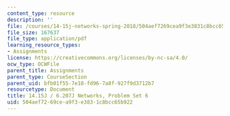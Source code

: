 ```yaml
---
content_type: resource
description: ''
file: /courses/14-15j-networks-spring-2018/504aef7269cea9f3e3831c8bcc65b922_MIT14_15JS18_ps6.pdf
file_size: 167637
file_type: application/pdf
learning_resource_types:
- Assignments
license: https://creativecommons.org/licenses/by-nc-sa/4.0/
ocw_type: OCWFile
parent_title: Assignments
parent_type: CourseSection
parent_uid: bfb01f55-7e18-fd96-7a8f-927f9d3712b7
resourcetype: Document
title: 14.15J / 6.207J Networks, Problem Set 6
uid: 504aef72-69ce-a9f3-e383-1c8bcc65b922
---
```

